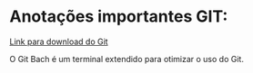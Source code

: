 # Anotações importantes GIT:

[Link para download do Git](https://git-scm.com/downloads)

O Git Bach é um terminal extendido para otimizar o uso do Git.